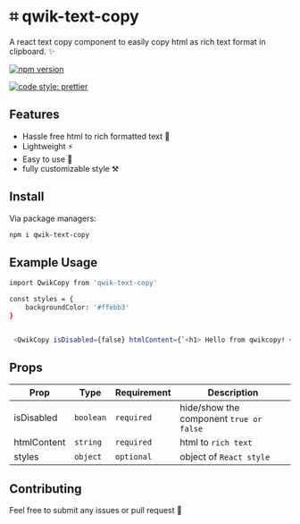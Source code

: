 # ⌗ qwik-text-copy

A react text copy component to easily copy html as rich text format in clipboard. ✨

[![npm version](https://badge.fury.io/js/qwik-text-copy.svg)](https://badge.fury.io/js/qwik-text-copy)

[![code style: prettier](https://img.shields.io/badge/code_style-prettier-ff69b4.svg)](https://github.com/prettier/prettier)

## Features

- Hassle free html to rich formatted text 🥳
- Lightweight ⚡
- Easy to use 🐥
- fully customizable style ⚒️

## Install

Via package managers:

```bash
npm i qwik-text-copy
```

## Example Usage

```bash
import QwikCopy from 'qwik-text-copy'

const styles = {
    backgroundColor: '#ffebb3'
}


 <QwikCopy isDisabled={false} htmlContent={`<h1> Hello from qwikcopy! </h1>`} />
```

## Props

| Prop      | Type      | Requirement  |Description                                         |
| --------- | --------- | ------------ | --------------------------------------------------- |
| isDisabled     | `boolean`  | `required` | hide/show the component `true or false` |
| htmlContent| `string`  | `required` | html to `rich text`   |
| styles| `object`  | `optional` | object of `React style`   |

## Contributing

Feel free to submit any issues or pull request 🙂